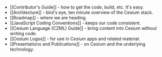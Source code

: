 * [[Contributor's Guide]] - how to get the code, build, etc. It's easy.
* [[Architecture]] - bird's eye, ten minute overview of the Cesium stack.
* [[Roadmap]] - where we are heading.
* [[JavaScript Coding Conventions]] - keeps our code consistent.
* [[Cesium Language (CZML) Guide]] - bring content into Cesium without writing code.
* [[Cesium Logos]] - for use in Cesium apps and related material.
* [[Presentations and Publications]] - on Cesium and the underlying technology.
 